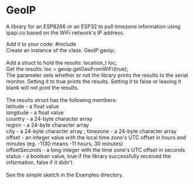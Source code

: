 # GeoIP
A library for an ESP8266 or an ESP32 to pull timezone information using ipapi.co based on the WiFi network's IP address.

Add it to your code: #include <GeoIP><br>
Create an instance of the class: GeoIP geoip;<br>  
Add a struct to hold the results: location_t loc;<br>
Get the results: loc = geoip.getGeoFromWiFi(true);<br>
The parameter sets whether or not the library prints the results to the serial monitor. Setting it to true prints the results. 
Setting it to false or leaving it blank will not print the results.<br><br>
The results struct has the following members:<br>
latitude - a float value            
longitude - a float value             
country - a 24-byte character array                       
region - a 24-byte character array       
city - a 24-byte character array        ;
timezone - a 24-byte character array   
offset - an integer value with the local time zone's UTC offset in hours and minutes (eg. -1130 means -11 hours, 30 minutes)<br>
offsetSeconds - a long integer with the time zone's UTC offset in seconds<br>
status - a boolean value, true if the library successfully received the information, false if it didn't<br><br>
See the simple sketch in the Examples directory.
